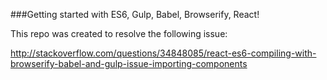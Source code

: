 ###Getting started with ES6, Gulp, Babel, Browserify, React!


This repo was created to resolve the following issue:

http://stackoverflow.com/questions/34848085/react-es6-compiling-with-browserify-babel-and-gulp-issue-importing-components
